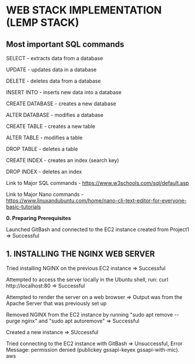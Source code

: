 # WEB STACK IMPLEMENTATION (LEMP STACK)
## Most important SQL commands
SELECT - extracts data from a database

UPDATE - updates data in a database

DELETE - deletes data from a database

INSERT INTO - inserts new data into a database

CREATE DATABASE - creates a new database

ALTER DATABASE - modifies a database

CREATE TABLE - creates a new table

ALTER TABLE - modifies a table

DROP TABLE - deletes a table

CREATE INDEX - creates an index (search key)

DROP INDEX - deletes an index

Link to Major SQL commands - https://www.w3schools.com/sql/default.asp

Link to Major Nano commands - https://www.linuxandubuntu.com/home/nano-cli-text-editor-for-everyone-basic-tutorials

**0. Preparing Prerequisites**

Launched GitBash and connected to the EC2 instance created from Project1 => Successful

## 1. INSTALLING THE NGINX WEB SERVER
Tried installing NGINX on the previous EC2 instance => Successful

Attempted to access the server locally in the Ubuntu shell, run: curl http://localhost:80 => Successful

Attempted to render the server on a web browser => Output was from the Apache Server that was previously set up

Removed NGINX from the EC2 instance by running "sudo apt remove --purge nginx" and "sudo apt autoremove" => Successful

Created a new instance => SUccessful

Tried connecting to the EC2 instance with GitBash => Unsuccessful, Error Message: permission denied (publickey gssapi-keyex gssapi-with-mic). aws
